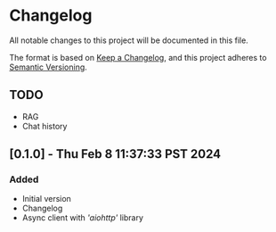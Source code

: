 <!-- markdownlint-disable MD024 -->
# Changelog

All notable changes to this project will be documented in this file.

The format is based on [Keep a Changelog](https://keepachangelog.com/en/1.0.0/),
and this project adheres to [Semantic Versioning](https://semver.org/spec/v2.0.0.html).

## TODO

- RAG
- Chat history

## [0.1.0] - Thu Feb  8 11:37:33 PST 2024

### Added

- Initial version
- Changelog
- Async client with _'aiohttp'_ library

